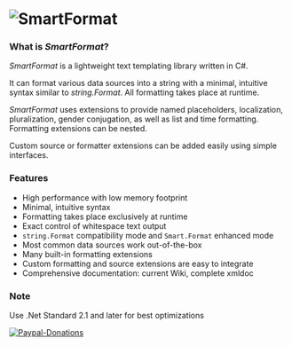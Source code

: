 # ![SmartFormat](https://raw.githubusercontent.com/scottrippey/SmartFormat.NET/main/SmartFormat_64x64.png)

### What is *SmartFormat*?

*SmartFormat* is a lightweight text templating library written in C#.

It can format various data sources into a string with a minimal, intuitive syntax similar to *string.Format*. All formatting takes place at runtime.

*SmartFormat* uses extensions to provide named placeholders, localization, pluralization, gender conjugation, as well as list and time formatting. Formatting extensions can be nested.

Custom source or formatter extensions can be added easily using simple interfaces.

### Features

* High performance with low memory footprint
* Minimal, intuitive syntax
* Formatting takes place exclusively at runtime
* Exact control of whitespace text output
* `string.Format` compatibility mode and `Smart.Format` enhanced mode
* Most common data sources work out-of-the-box
* Many built-in formatting extensions
* Custom formatting and source extensions are easy to integrate
* Comprehensive documentation: current Wiki, complete xmldoc

### Note
Use .Net Standard 2.1 and later for best optimizations

[![Paypal-Donations](https://img.shields.io/badge/Donate-PayPal-important.svg?style=flat-square)](https://www.paypal.com/donate?hosted_button_id=KSC3LRAR26AHN)

